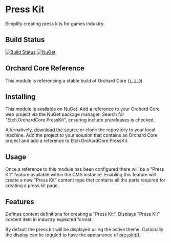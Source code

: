 # Press Kit

Simplify creating press kits for games industry.

## Build Status

[![Build Status](https://secure.travis-ci.org/etchuk/Etch.OrchardCore.PressKit.png?branch=master)](http://travis-ci.org/etchuk/Etch.OrchardCore.PressKit) [![NuGet](https://img.shields.io/nuget/v/Etch.OrchardCore.PressKit.svg)](https://www.nuget.org/packages/Etch.OrchardCore.PressKit)

## Orchard Core Reference

This module is referencing a stable build of Orchard Core ([`1.1.0`](https://www.nuget.org/packages/OrchardCore.Module.Targets/1.1.0)).

## Installing

This module is available on NuGet. Add a reference to your Orchard Core web project via the NuGet package manager. Search for "Etch.OrchardCore.PressKit", ensuring include prereleases is checked.

Alternatively, [download the source](https://github.com/etchuk/Etch.OrchardCore.PressKit/archive/master.zip) or clone the repository to your local machine. Add the project to your solution that contains an Orchard Core project and add a reference to Etch.OrchardCore.PressKit.

## Usage

Once a reference to this module has been configured there will be a "Press Kit" feature available within the CMS instance. Enabling this feature will create a new "Press Kit" content type that contains all the parts required for creating a press kit page.

## Features

Defines content definitions for creating a "Press Kit". Displays "Press Kit" content item in industry expected format. 

By default the press kit will be displayed using the active theme. Optionally the display can be toggled to have the appearance of [presskit()](https://dopresskit.com/).